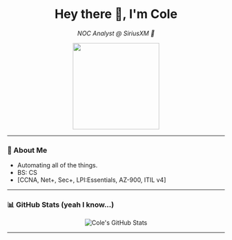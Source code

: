 <h1 align="center">Hey there 👋, I'm Cole</h1>
<p align="center">
  <em>NOC Analyst @ SiriusXM 🚀</em>
</p>

<p align="center">
  <img src="https://media.giphy.com/media/du3J3cXyzhj75IOgvA/giphy.gif" width="200"/>
</p>

---

### 🧩 About Me

- Automating all of the things.
- BS: CS
- [CCNA, Net+, Sec+, LPI:Essentials, AZ-900, ITIL v4]

---

### 📊 GitHub Stats (yeah I know...)

<p align="center">
  <img src="https://github-readme-stats.vercel.app/api?username=coledtk&show_icons=true&theme=tokyonight" alt="Cole's GitHub Stats"/>
</p>

---
